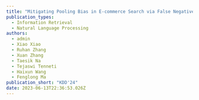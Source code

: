 ```yaml
---
title: "Mitigating Pooling Bias in E-commerce Search via False Negative Estimation"
publication_types:
  - Information Retrieval
  - Natural Language Processing
authors:
  - admin
  - Xiao Xiao
  - Ruhan Zhang
  - Xuan Zhang
  - Taesik Na
  - Tejaswi Tenneti
  - Haixun Wang
  - Fenglong Ma
publication_short: "KDD'24"
date: 2023-06-13T22:36:53.026Z
---
```

